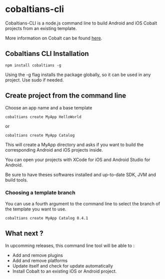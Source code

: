 # cobaltians-cli

Cobaltians-CLI is a node.js command line to build Android and iOS Cobalt projects from an existing template.

More information on Cobalt can be found [here](http://cobaltians.com).

## Cobaltians CLI Installation

    npm install cobaltians -g

Using the -g flag installs the package globally, so it can be used in any project. Use sudo if needed.

## Create project from the command line

Choose an app name and a base template

    cobaltians create MyApp HelloWorld

or
    
    cobaltians create MyApp Catalog
    
This will create a MyApp directory and asks if you want to build the corresponding Android and iOS projects inside.

You can open your projects with XCode for iOS and Android Studio for Android.

Be sure to have theses softwares installed and up-to-date SDK, JVM and build tools.

### Choosing a template branch

You can use a fourth argument to the command line to select the branch of the template you want to use.

    cobaltians create MyApp Catalog 0.4.1
    

## What next ?


In upcomming releases, this command line tool will be able to :

* Add and remove plugins 
* Add and remove platforms 
* Update itself and check for update automatically
* Install Cobalt to an existing iOS or Android project.

